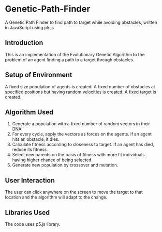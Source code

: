 # Genetic-Path-Finder
A Genetic Path Finder to find path to target while avoiding obstacles, written in JavaScript using p5.js

## Introduction

This is an implementation of the Evolutionary Genetic Algorithm to the problem of an agent finding a path to a target through obstacles.

## Setup of Environment

A fixed size population of agents is created. A fixed number of obstacles at specified positions but having random velocities is created.
A fixed target is created.

## Algorithm Used

1. Generate a population with a fixed number of random vectors in  their DNA
2. For every cycle, apply the vectors as forces on the agents. If an agent hits an obstacle, it dies.
3. Calculate fitness according to closeness to target. If an agent has died, reduce its fitness.
4. Select new parents on the basis of fitness with more fit individuals having higher chance of being selected
5. Generate new population by crossover and mutation.

## User Interaction

The user can click anywhere on the screen to move the target to that location and the algorithm will adapt to the change.

## Libraries Used

The code uses p5.js library.
